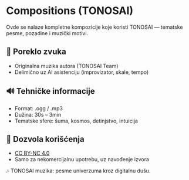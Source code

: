 # Compositions (TONOSAI)

Ovde se nalaze kompletne kompozicije koje koristi TONOSAI — tematske pesme, pozadine i muzički motivi.

## 🧬 Poreklo zvuka

- Originalna muzika autora (TONOSAI Team)
- Delimično uz AI asistenciju (improvizator, skale, tempo)

## 🔊 Tehničke informacije

- Format: .ogg / .mp3
- Dužina: 30s – 3min
- Tematske sfere: šuma, kosmos, detinjstvo, intuicija

## 🪪 Dozvola korišćenja

- [CC BY-NC 4.0](https://creativecommons.org/licenses/by-nc/4.0/)
- Samo za nekomercijalnu upotrebu, uz navođenje izvora

🎶 TONOSAI muzika: pesme univerzuma kroz digitalnu dušu.